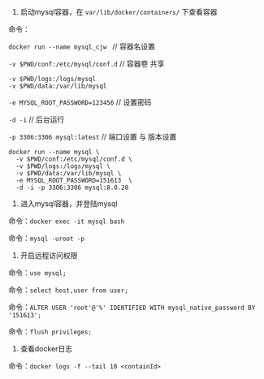 1. 启动mysql容器，在 `var/lib/docker/containers/` 下查看容器

命令： 

`docker run --name mysql_cjw `     // 容器名设置

`-v $PWD/conf:/etc/mysql/conf.d`    // 容器卷 共享

```
-v $PWD/logs:/logs/mysql
-v $PWD/data:/var/lib/mysql
```

`-e MYSQL_ROOT_PASSWORD=123456`   // 设置密码

`-d -i`   // 后台运行

`-p 3306:3306 mysql:latest`  // 端口设置 与 版本设置



```shell
docker run --name mysql \
  -v $PWD/conf:/etc/mysql/conf.d \
  -v $PWD/logs:/logs/mysql \
  -v $PWD/data:/var/lib/mysql \
  -e MYSQL_ROOT_PASSWORD=151613  \
  -d -i -p 3306:3306 mysql:8.0.28
```





1. 进入mysql容器，并登陆mysql

命令：`docker exec -it mysql bash`

命令：`mysql -uroot -p`



1. 开启远程访问权限

命令：`use mysql;`

命令：`select host,user from user;`

命令：`ALTER USER 'root'@'%' IDENTIFIED WITH mysql_native_password BY '151613';`

命令：`flush privileges;`



1. 查看docker日志

命令：`docker logs -f --tail 10 <containId>`